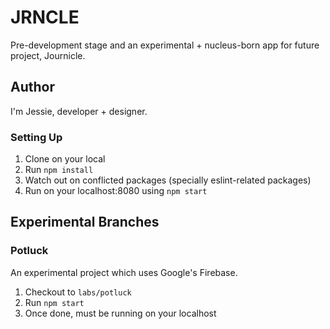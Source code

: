 # JRNCLE
Pre-development stage and an experimental + nucleus-born app for future project, Journicle.


## Author
I'm Jessie, developer + designer.

### Setting Up
1. Clone on your local
2. Run ```npm install```
3. Watch out on conflicted packages (specially eslint-related packages)
4. Run on your localhost:8080 using ```npm start```

## Experimental Branches

### Potluck
An experimental project which uses Google's Firebase.

1. Checkout to ```labs/potluck```
2. Run ```npm start```
3. Once done, must be running on your localhost

